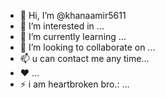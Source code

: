 - 👋 Hi, I’m @khanaamir5611
- 👀 I’m interested in ...
- 🌱 I’m currently learning ...
- 💞️ I’m looking to collaborate on ...
- 📫 u can contact me any time...
- ❤️ ...
- ⚡ i am heartbroken bro.: ...

<!---
khanaamir5611/khanaamir5611 is a ✨ special ✨ repository because its `README.md` (this file) appears on your GitHub profile.
You can click the Preview link to take a look at your changes.
--->

